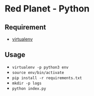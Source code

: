 Red Planet - Python
===================

## Requirement

* [virtualenv](https://virtualenv.pypa.io/en/stable)

## Usage

- `virtualenv -p python3 env`
- `source env/bin/activate`
- `pip install -r requirements.txt`
- `mkdir -p logs`
- `python index.py`
